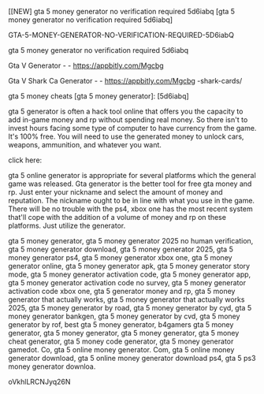 [[NEW] gta 5 money generator no verification required 5d6iabq [gta 5 money generator no verification required 5d6iabq]

GTA-5-MONEY-GENERATOR-NO-VERIFICATION-REQUIRED-5D6iabQ

gta 5 money generator no verification required 5d6iabq

Gta V Generator - - https://appbitly.com/Mgcbg

Gta V Shark Ca Generator - - https://appbitly.com/Mgcbg
-shark-cards/

gta 5 money cheats [gta 5 money generator]: [5d6iabq]

gta 5 generator is often a hack tool online that offers you the capacity to add in-game money and rp without spending real money. So there isn't to invest hours facing some type of computer to have currency from the game. It's 100% free. You will need to use the generated money to unlock cars, weapons, ammunition, and whatever you want.

click here:

gta 5 online generator is appropriate for several platforms which the general game was released. Gta generator is the better tool for free gta money and rp. Just enter your nickname and select the amount of money and reputation. The nickname ought to be in line with what you use in the game. There will be no trouble with the ps4, xbox one has the most recent system that'll cope with the addition of a volume of money and rp on these platforms. Just utilize the generator.

gta 5 money generator, gta 5 money generator 2025 no human verification, gta 5 money generator download, gta 5 money generator 2025, gta 5 money generator ps4, gta 5 money generator xbox one, gta 5 money generator online, gta 5 money generator apk, gta 5 money generator story mode, gta 5 money generator activation code, gta 5 money generator app, gta 5 money generator activation code no survey, gta 5 money generator activation code xbox one, gta 5 generator money and rp, gta 5 money generator that actually works, gta 5 money generator that actually works 2025, gta 5 money generator by road, gta 5 money generator by cyd, gta 5 money generator bankgen, gta 5 money generator by cvd, gta 5 money generator by rof, best gta 5 money generator, b4gamers gta 5 money generator, gta 5 money generator, gta 5 money generator, gta 5 money cheat generator, gta 5 money code generator, gta 5 money generator gamedot. Co, gta 5 online money generator. Com, gta 5 online money generator download, gta 5 online money generator download ps4, gta 5 ps3 money generator downloa.

oVkhlLRCNJyq26N

